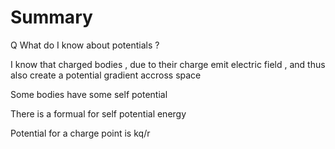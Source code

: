 # Summary

Q What do I know about potentials ?

I know that charged bodies , due to their charge emit electric field , and thus also create a potential gradient accross space 

Some bodies have some self potential 

There is a formual for self potential energy 

Potential for a charge point is kq/r
